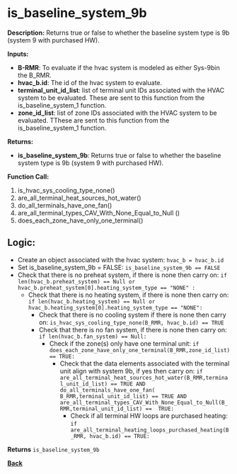 # is_baseline_system_9b  

**Description:** Returns true or false to whether the baseline system type is 9b (system 9 with purchased HW).  

**Inputs:**  
- **B-RMR**: To evaluate if the hvac system is modeled as either Sys-9bin the B_RMR.   
- **hvac_b.id**: The id of the hvac system to evaluate.  
- **terminal_unit_id_list**: list of terminal unit IDs associated with the HVAC system to be evaluated. These are sent to this function from the is_baseline_system_1 function.
- **zone_id_list**: list of zone IDs associated with the HVAC system to be evaluated. TThese are sent to this function from the is_baseline_system_1 function.

**Returns:**  
- **is_baseline_system_9b**: Returns true or false to whether the baseline system type is 9b (system 9 with purchased HW).
 
**Function Call:** 
1. is_hvac_sys_cooling_type_none()
2. are_all_terminal_heat_sources_hot_water()  
3. do_all_terminals_have_one_fan()  
4. are_all_terminal_types_CAV_With_None_Equal_to_Null ()
5. does_each_zone_have_only_one_terminal()    

 
## Logic:    
- Create an object associated with the hvac system: `hvac_b = hvac_b.id`  
- Set is_baseline_system_9b = FALSE: `is_baseline_system_9b == FALSE`    
- Check that there is no preheat system, if there is none then carry on: `if len(hvac_b.preheat_system) == Null or hvac_b.preheat_system[0].heating_system_type == "NONE" :`    
    - Check that there is no heating system, if there is none then carry on: `if len(hvac_b.heating_system) == Null or hvac_b.heating_system[0].heating_system_type == "NONE":`     
        - Check that there is no cooling system if there is none then carry on: `is_hvac_sys_cooling_type_none(B_RMR, hvac_b.id) == TRUE`  
        - Check that there is no fan system, if there is none then carry on: `if len(hvac_b.fan_system) == Null:`     
            - Check if the zone(s) only have one terminal unit: `if does_each_zone_have_only_one_terminal(B_RMR,zone_id_list) == TRUE:`  
                - Check that the data elements associated with the terminal unit align with system 9b, if yes then carry on: `if are_all_terminal_heat_sources_hot_water(B_RMR,terminal_unit_id_list) == TRUE AND do_all_terminals_have_one_fan( B_RMR,terminal_unit_id_list) == TRUE AND  are_all_terminal_types_CAV_With_None_Equal_to_Null(B_RMR,terminal_unit_id_list) ==  TRUE:`        
                    - Check if all terminal HW loops are purchased heating: `if are_all_terminal_heating_loops_purchased_heating(B_RMR, hvac_b.id) == TRUE:`   

**Returns** `is_baseline_system_9b`  

**[Back](../../_toc.md)**


